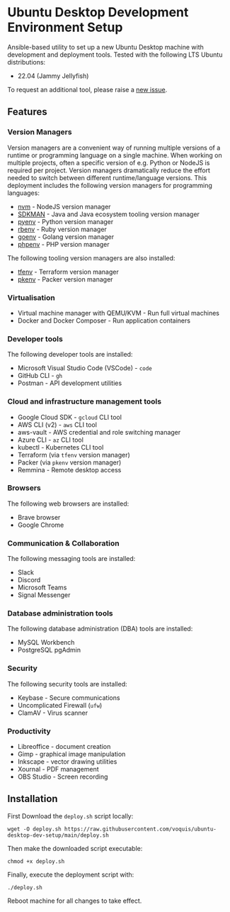 Ubuntu Desktop Development Environment Setup
===
Ansible-based utility to set up a new Ubuntu Desktop machine with development and deployment tools. Tested with the following LTS Ubuntu distributions:
- 22.04 (Jammy Jellyfish)

To request an additional tool, please raise a [new issue](https://github.com/voquis/ubuntu-desktop-dev-setup/issues).

## Features

### Version Managers
Version managers are a convenient way of running multiple versions of a runtime or programming language on a single machine.
When working on multiple projects, often a specific version of e.g. Python or NodeJS is required per project.
Version managers dramatically reduce the effort needed to switch between different runtime/language versions.
This deployment includes the following version managers for programming languages:
- [nvm](https://github.com/nvm-sh/nvm) - NodeJS version manager
- [SDKMAN](https://sdkman.io/) - Java and Java ecosystem tooling version manager
- [pyenv](https://github.com/pyenv/pyenv) - Python version manager
- [rbenv](https://github.com/rbenv/rbenv) - Ruby version manager
- [goenv](https://github.com/syndbg/goenv) - Golang version manager
- [phpenv](https://github.com/phpenv/phpenv) - PHP version manager

The following tooling version managers are also installed:
- [tfenv](https://github.com/tfutils/tfenv) - Terraform version manager
- [pkenv](https://github.com/iamhsa/pkenv) - Packer version manager

### Virtualisation
- Virtual machine manager with QEMU/KVM - Run full virtual machines
- Docker and Docker Composer - Run application containers

### Developer tools
The following developer tools are installed:
- Microsoft Visual Studio Code (VSCode) - `code`
- GitHub CLI - `gh`
- Postman - API development utilities

### Cloud and infrastructure management tools
- Google Cloud SDK - `gcloud` CLI tool
- AWS CLI (v2) - `aws` CLI tool
- aws-vault - AWS credential and role switching manager
- Azure CLI - `az` CLI tool
- kubectl - Kubernetes CLI tool
- Terraform (via `tfenv` version manager)
- Packer (via `pkenv` version manager)
- Remmina - Remote desktop access

### Browsers
The following web browsers are installed:
- Brave browser
- Google Chrome

### Communication & Collaboration
The following messaging tools are installed:
- Slack
- Discord
- Microsoft Teams
- Signal Messenger

### Database administration tools
The following database administration (DBA) tools are installed:
- MySQL Workbench
- PostgreSQL pgAdmin

### Security
The following security tools are installed:
- Keybase - Secure communications
- Uncomplicated Firewall (`ufw`)
- ClamAV - Virus scanner

### Productivity
- Libreoffice - document creation
- Gimp - graphical image manipulation
- Inkscape - vector drawing utilities
- Xournal - PDF management
- OBS Studio - Screen recording

## Installation
First Download the `deploy.sh` script locally:

```shell
wget -O deploy.sh https://raw.githubusercontent.com/voquis/ubuntu-desktop-dev-setup/main/deploy.sh
```

Then make the downloaded script executable:
```shell
chmod +x deploy.sh
```

Finally, execute the deployment script with:
```shell
./deploy.sh
```

Reboot machine for all changes to take effect.
